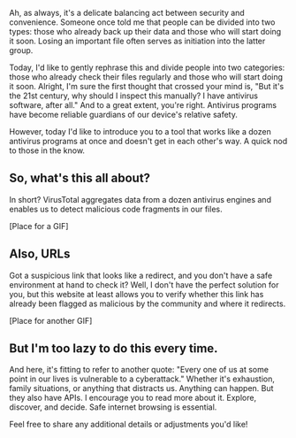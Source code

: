 Ah, as always, it's a delicate balancing act between security and convenience. Someone once told me that people can be divided into two types: those who already back up their data and those who will start doing it soon. Losing an important file often serves as initiation into the latter group.

Today, I'd like to gently rephrase this and divide people into two categories: those who already check their files regularly and those who will start doing it soon. Alright, I'm sure the first thought that crossed your mind is, "But it's the 21st century, why should I inspect this manually? I have antivirus software, after all." And to a great extent, you're right. Antivirus programs have become reliable guardians of our device's relative safety.

However, today I'd like to introduce you to a tool that works like a dozen antivirus programs at once and doesn't get in each other's way. A quick nod to those in the know.

## So, what's this all about?

In short? VirusTotal aggregates data from a dozen antivirus engines and enables us to detect malicious code fragments in our files.

[Place for a GIF]

## Also, URLs

Got a suspicious link that looks like a redirect, and you don't have a safe environment at hand to check it? Well, I don't have the perfect solution for you, but this website at least allows you to verify whether this link has already been flagged as malicious by the community and where it redirects.

[Place for another GIF]

## But I'm too lazy to do this every time.

And here, it's fitting to refer to another quote: "Every one of us at some point in our lives is vulnerable to a cyberattack." Whether it's exhaustion, family situations, or anything that distracts us. Anything can happen. But they also have APIs. I encourage you to read more about it. Explore, discover, and decide. Safe internet browsing is essential.

Feel free to share any additional details or adjustments you'd like!